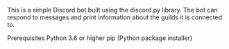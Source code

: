 This is a simple Discord bot built using the discord.py library. The bot can respond to messages and print information about the guilds it is connected to.

Prerequisites
Python 3.6 or higher
pip (Python package installer)
